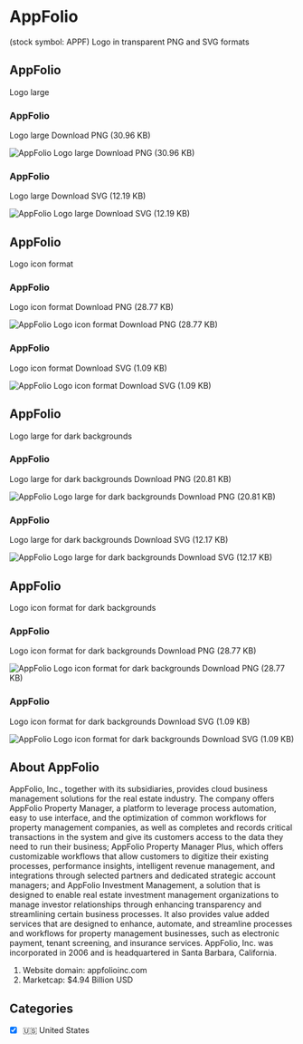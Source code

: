 # AppFolio
 (stock symbol: APPF) Logo in transparent PNG and SVG formats

## AppFolio
 Logo large

### AppFolio
 Logo large Download PNG (30.96 KB)

![AppFolio
 Logo large Download PNG (30.96 KB)](/img/orig/APPF_BIG-9bbcc0fd.png)

### AppFolio
 Logo large Download SVG (12.19 KB)

![AppFolio
 Logo large Download SVG (12.19 KB)](/img/orig/APPF_BIG-f6761a33.svg)

## AppFolio
 Logo icon format

### AppFolio
 Logo icon format Download PNG (28.77 KB)

![AppFolio
 Logo icon format Download PNG (28.77 KB)](/img/orig/APPF-b6d5142b.png)

### AppFolio
 Logo icon format Download SVG (1.09 KB)

![AppFolio
 Logo icon format Download SVG (1.09 KB)](/img/orig/APPF-9fe0aedf.svg)

## AppFolio
 Logo large for dark backgrounds

### AppFolio
 Logo large for dark backgrounds Download PNG (20.81 KB)

![AppFolio
 Logo large for dark backgrounds Download PNG (20.81 KB)](/img/orig/APPF_BIG.D-0945103e.png)

### AppFolio
 Logo large for dark backgrounds Download SVG (12.17 KB)

![AppFolio
 Logo large for dark backgrounds Download SVG (12.17 KB)](/img/orig/APPF_BIG.D-3a3fc039.svg)

## AppFolio
 Logo icon format for dark backgrounds

### AppFolio
 Logo icon format for dark backgrounds Download PNG (28.77 KB)

![AppFolio
 Logo icon format for dark backgrounds Download PNG (28.77 KB)](/img/orig/APPF.D-4ca21f37.png)

### AppFolio
 Logo icon format for dark backgrounds Download SVG (1.09 KB)

![AppFolio
 Logo icon format for dark backgrounds Download SVG (1.09 KB)](/img/orig/APPF.D-6d8278e6.svg)

## About AppFolio


AppFolio, Inc., together with its subsidiaries, provides cloud business management solutions for the real estate industry. The company offers AppFolio Property Manager, a platform to leverage process automation, easy to use interface, and the optimization of common workflows for property management companies, as well as completes and records critical transactions in the system and give its customers access to the data they need to run their business; AppFolio Property Manager Plus, which offers customizable workflows that allow customers to digitize their existing processes, performance insights, intelligent revenue management, and integrations through selected partners and dedicated strategic account managers; and AppFolio Investment Management, a solution that is designed to enable real estate investment management organizations to manage investor relationships through enhancing transparency and streamlining certain business processes. It also provides value added services that are designed to enhance, automate, and streamline processes and workflows for property management businesses, such as electronic payment, tenant screening, and insurance services. AppFolio, Inc. was incorporated in 2006 and is headquartered in Santa Barbara, California.

1. Website domain: appfolioinc.com
2. Marketcap: $4.94 Billion USD


## Categories
- [x] 🇺🇸 United States
